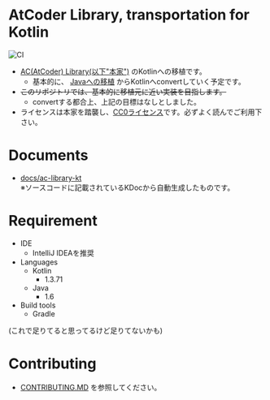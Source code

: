 # AtCoder Library, transportation for Kotlin

![CI](https://github.com/da-louis/ac-library-kt/workflows/CI/badge.svg)

- [AC(AtCoder) Library(以下"本家")](https://github.com/atcoder/ac-library) のKotlinへの移植です。  
    - 基本的に、 [Javaへの移植](https://github.com/NASU41/AtCoderLibraryForJava) からKotlinへconvertしていく予定です。
- ~~このリポジトリでは、基本的に移植元に近い実装を目指します。~~  
    - convertする都合上、上記の目標はなしとしました。
- ライセンスは本家を踏襲し、[CC0ライセンス](LICENSE)です。必ずよく読んでご利用下さい。

# Documents
- [docs/ac-library-kt](./docs/ac-library-kt)  
※ソースコードに記載されているKDocから自動生成したものです。

# Requirement

- IDE
    - IntelliJ IDEAを推奨 
- Languages
    - Kotlin
        - 1.3.71
    - Java
        - 1.6
- Build tools
    - Gradle

(これで足りてると思ってるけど足りてないかも)

# Contributing

- [CONTRIBUTING.MD](CONTRIBUTING.md) を参照してください。
